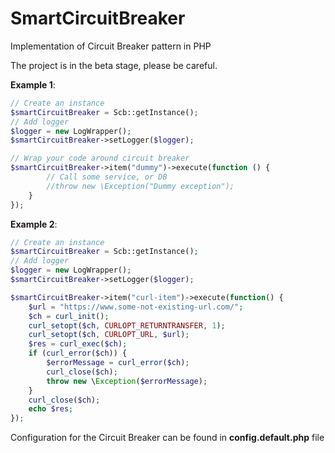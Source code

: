 # SmartCircuitBreaker
Implementation of Circuit Breaker pattern in PHP

The project is in the beta stage, please be careful.

**Example 1**:
```php
// Create an instance
$smartCircuitBreaker = Scb::getInstance();
// Add logger
$logger = new LogWrapper();
$smartCircuitBreaker->setLogger($logger);

// Wrap your code around circuit breaker
$smartCircuitBreaker->item("dummy")->execute(function () {
        // Call some service, or DB
        //throw new \Exception("Dummy exception");
    }
});

```

**Example 2**:
```php
// Create an instance
$smartCircuitBreaker = Scb::getInstance();
// Add logger
$logger = new LogWrapper();
$smartCircuitBreaker->setLogger($logger);

$smartCircuitBreaker->item("curl-item")->execute(function() {
    $url = "https://www.some-not-existing-url.com/";
    $ch = curl_init();
    curl_setopt($ch, CURLOPT_RETURNTRANSFER, 1);
    curl_setopt($ch, CURLOPT_URL, $url);
    $res = curl_exec($ch);
    if (curl_error($ch)) {
        $errorMessage = curl_error($ch);
        curl_close($ch);
        throw new \Exception($errorMessage);
    }
    curl_close($ch);
    echo $res;
});


```


Configuration for the Circuit Breaker can be found in **config.default.php** file